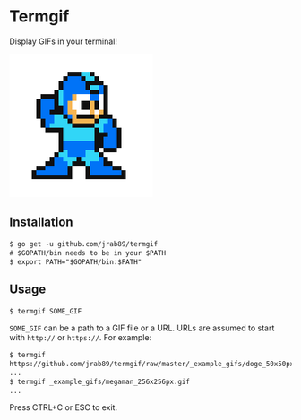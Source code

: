 Termgif
=======

Display GIFs in your terminal!

![megaman](https://github.com/jrab89/termgif/raw/master/_example_gifs/megaman_256x256px.gif)

Installation
------------

```
$ go get -u github.com/jrab89/termgif
# $GOPATH/bin needs to be in your $PATH
$ export PATH="$GOPATH/bin:$PATH"
```

Usage
-----

```
$ termgif SOME_GIF
```

`SOME_GIF` can be a path to a GIF file or a URL. URLs are assumed to start with `http://` or `https://`. For example:

```
$ termgif https://github.com/jrab89/termgif/raw/master/_example_gifs/doge_50x50px.gif
...
$ termgif _example_gifs/megaman_256x256px.gif
...
```

Press CTRL+C or ESC to exit.
